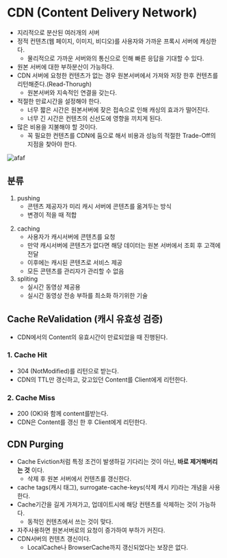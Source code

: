 # CDN (Content Delivery Network)
- 지리적으로 분산된 여러개의 서버
- 정적 컨텐츠(웹 페이지, 이미지, 비디오)를 사용자와 가까운 프록시 서버에 캐싱한다.
  - 물리적으로 가까운 서버와의 통신으로 인해 빠른 응답을 기대할 수 있다.
- 원본 서버에 대한 부하분산이 가능하다.
- CDN 서버에 요청한 컨텐츠가 없는 경우 원본서버에서 가져와 저장 한후 컨텐츠를 리턴해준다.(Read-Thorugh)
  - 원본서버와 지속적인 연결을 갖는다.
- 적절한 만료시간을 설정해야 한다.
  - 너무 짧은 시간은 원본서버에 잦은 접속으로 인해 캐싱의 효과가 떨어진다.
  - 너무 긴 시간은 컨텐츠의 신선도에 영향을 끼치게 된다.
- 많은 비용을 지불해야 할 것이다.
  - 꼭 필요한 컨텐츠를 CDN에 둠으로 해서 비용과 성능의 적절한 Trade-Off의 지점을 찾아야 한다.
 
![afaf](https://user-images.githubusercontent.com/57896918/167162853-c484c0d5-6941-4d5d-9c66-352eb5cec0d3.png)


## 분류
1. pushing
   - 콘텐츠 제공자가 미리 캐시 서버에 콘텐츠를 옮겨두는 방식 
   - 변경이 적을 때 적합
2) caching
   - 사용자가 캐시서버에 콘텐츠를 요청 
   - 만약 캐시서버에 콘텐츠가 없다면 해당 데이터는 원본 서버에서 조회 후 고객에 전달 
   - 이후에는 캐시된 콘텐츠로 서비스 제공
   - 모든 콘텐츠를 관리자가 관리할 수 없음
3) spliting 
   - 실시간 동영상 제공용 
   - 실시간 동영상 전송 부하를 최소화 하기위한 기술

## Cache ReValidation (캐시 유효성 검증)
- CDN에서의 Content의 유효시간이 만료되었을 때 진행된다.

### 1. Cache Hit
- 304 (NotModified)를 리턴으로 받는다.
- CDN의 TTL만 갱신하고, 갖고있던 Content를 Client에게 리턴한다.

### 2. Cache Miss
- 200 (OK)와 함께 content를받는다.
- CDN은 Content를 갱신 한 후 Client에게 리턴한다.

## CDN Purging
- Cache Eviction처럼 특정 조건이 발생하길 기다리는 것이 아닌, **바로 제거해버리는 것** 이다.
  - 삭제 후 원본 서버에서 컨텐츠를 갱신한다.
- cache tags(캐시 태그), surrogate-cache-keys(삭제 캐시 키)라는 개념을 사용한다.
- Cache기간을 길게 가져가고, 업데이트시에 해당 컨텐츠를 삭제하는 것이 가능하다.
  - 동적인 컨텐츠에서 쓰는 것이 맞다.
- 자주사용하면 원본서버로의 요청이 증가하여 부하가 커진다.
- CDN서버의 컨텐츠 갱신이다.
  - LocalCache나 BrowserCache까지 갱신되었다는 보장은 없다.